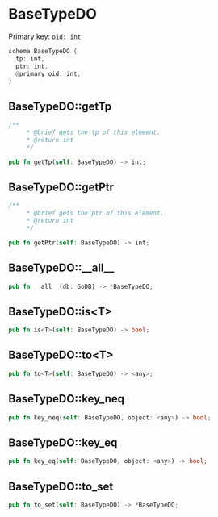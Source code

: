 # BaseTypeDO

Primary key: `oid: int`

```rust
schema BaseTypeDO {
  tp: int,
  ptr: int,
  @primary oid: int,
}
```
## BaseTypeDO::getTp

```rust
/**
     * @brief gets the tp of this element.
     * @return int
     */
```
```rust
pub fn getTp(self: BaseTypeDO) -> int;
```
## BaseTypeDO::getPtr

```rust
/**
     * @brief gets the ptr of this element.
     * @return int
     */
```
```rust
pub fn getPtr(self: BaseTypeDO) -> int;
```
## BaseTypeDO::\_\_all\_\_

```rust
pub fn __all__(db: GoDB) -> *BaseTypeDO;
```
## BaseTypeDO::is\<T\>

```rust
pub fn is<T>(self: BaseTypeDO) -> bool;
```
## BaseTypeDO::to\<T\>

```rust
pub fn to<T>(self: BaseTypeDO) -> <any>;
```
## BaseTypeDO::key\_neq

```rust
pub fn key_neq(self: BaseTypeDO, object: <any>) -> bool;
```
## BaseTypeDO::key\_eq

```rust
pub fn key_eq(self: BaseTypeDO, object: <any>) -> bool;
```
## BaseTypeDO::to\_set

```rust
pub fn to_set(self: BaseTypeDO) -> *BaseTypeDO;
```
